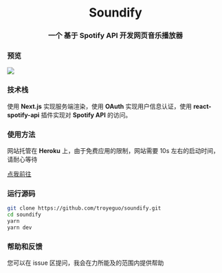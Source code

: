 <h1 align="center">Soundify</h1>
<h3 align="center">一个 基于 Spotify API 开发网页音乐播放器</h3>

### 预览

<img src="https://i.loli.net/2020/05/21/iOVStcAF73bwJN9.png">

### 技术栈

使用 **Next.js** 实现服务端渲染，使用 **OAuth** 实现用户信息认证，使用 **react-spotify-api** 插件实现对 **Spotify API** 的访问。

### 使用方法

网站托管在 **Heroku** 上，由于免费应用的限制，网站需要 10s 左右的启动时间，请耐心等待

[点我前往](https://soundify.960960.xyz)

### 运行源码

```bash
git clone https://github.com/troyeguo/soundify.git
cd soundify
yarn
yarn dev
```

### 帮助和反馈

您可以在 issue 区提问，我会在力所能及的范围内提供帮助
